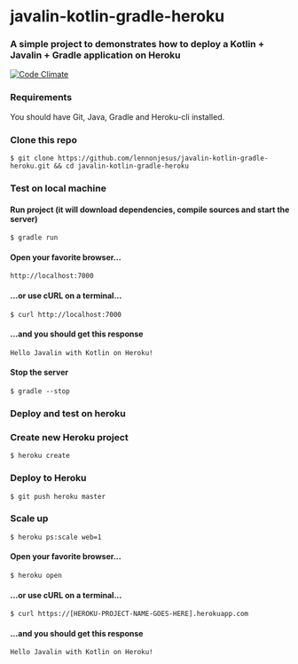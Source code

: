 # javalin-kotlin-gradle-heroku

### A simple project to demonstrates how to deploy a Kotlin + Javalin + Gradle application on Heroku 

[![Code Climate](https://codeclimate.com/github/lennonjesus/javalin-kotlin-gradle-heroku/badges/gpa.svg)](https://codeclimate.com/github/lennonjesus/javalin-kotlin-gradle-heroku)

### Requirements
You should have Git, Java, Gradle and Heroku-cli installed.


### Clone this repo
```
$ git clone https://github.com/lennonjesus/javalin-kotlin-gradle-heroku.git && cd javalin-kotlin-gradle-heroku 
```

### Test on local machine

#### Run project (it will download dependencies, compile sources and start the server)
```
$ gradle run
```

#### Open your favorite browser...
```
http://localhost:7000
```

#### ...or use cURL on a terminal...
```
$ curl http://localhost:7000
```

#### ...and you should get this response
```
Hello Javalin with Kotlin on Heroku!
```

#### Stop the server
```
$ gradle --stop
```

### Deploy and test on heroku

### Create new Heroku project
```
$ heroku create
```

### Deploy to Heroku
```
$ git push heroku master
```

### Scale up
```
$ heroku ps:scale web=1
```

#### Open your favorite browser...
```
$ heroku open
```

#### ...or use cURL on a terminal...
```
$ curl https://[HEROKU-PROJECT-NAME-GOES-HERE].herokuapp.com
```

#### ...and you should get this response
```
Hello Javalin with Kotlin on Heroku!
```
